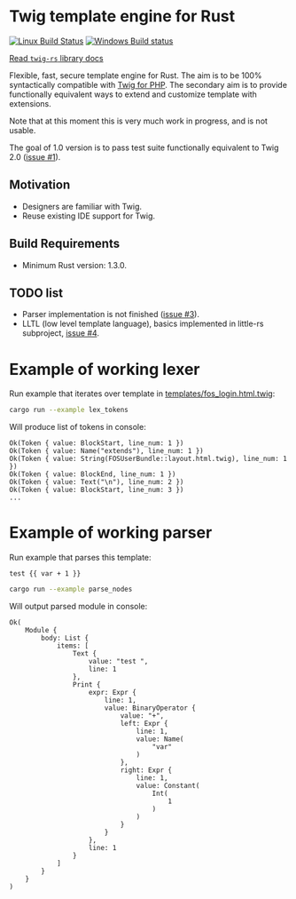 # Twig template engine for Rust

[![Linux Build Status](https://travis-ci.org/Nercury/twig-rs.svg)](https://travis-ci.org/Nercury/twig-rs)
[![Windows Build status](https://ci.appveyor.com/api/projects/status/64gv1ytgvoutyve2/branch/master?svg=true)](https://ci.appveyor.com/project/Nercury/twig-rs/branch/master)

[Read `twig-rs` library docs](http://nercury.github.io/twig-rs)

Flexible, fast, secure template engine for Rust.
The aim is to be 100% syntactically compatible with [Twig for PHP][twig-for-php].
The secondary aim is to provide functionally equivalent ways to extend
and customize template with extensions.

Note that at this moment this is very much work in progress, and is not usable.

The goal of 1.0 version is to pass test suite functionally equivalent to Twig 2.0 ([issue #1](https://github.com/Nercury/twig-rs/issues/1)).

[twig-for-php]: http://twig.sensiolabs.org/

## Motivation

- Designers are familiar with Twig.
- Reuse existing IDE support for Twig.

## Build Requirements

- Minimum Rust version: 1.3.0.

## TODO list

- Parser implementation is not finished ([issue #3](https://github.com/Nercury/twig-rs/issues/3)).
- LLTL (low level template language), basics implemented in little-rs subproject, [issue #4](https://github.com/Nercury/twig-rs/issues/4).

# Example of working lexer

Run example that iterates over template in [templates/fos_login.html.twig][tmp]:

```bash
cargo run --example lex_tokens
```

Will produce list of tokens in console:

```
Ok(Token { value: BlockStart, line_num: 1 })
Ok(Token { value: Name("extends"), line_num: 1 })
Ok(Token { value: String(FOSUserBundle::layout.html.twig), line_num: 1 })
Ok(Token { value: BlockEnd, line_num: 1 })
Ok(Token { value: Text("\n"), line_num: 2 })
Ok(Token { value: BlockStart, line_num: 3 })
...
```

# Example of working parser

Run example that parses this template:

```twig
test {{ var + 1 }}
```

```bash
cargo run --example parse_nodes
```

Will output parsed module in console:

```
Ok(
    Module {
        body: List {
            items: [
                Text {
                    value: "test ",
                    line: 1
                },
                Print {
                    expr: Expr {
                        line: 1,
                        value: BinaryOperator {
                            value: "+",
                            left: Expr {
                                line: 1,
                                value: Name(
                                    "var"
                                )
                            },
                            right: Expr {
                                line: 1,
                                value: Constant(
                                    Int(
                                        1
                                    )
                                )
                            }
                        }
                    },
                    line: 1
                }
            ]
        }
    }
)
```

[tmp]: https://github.com/Nercury/twig-rs/blob/master/templates/fos_login.html.twig
